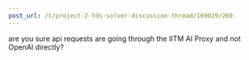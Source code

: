 ```yaml
---
post_url: /t/project-2-tds-solver-discussion-thread/169029/260
---
```

are you sure api requests are going through the IITM AI Proxy and not OpenAI directly?